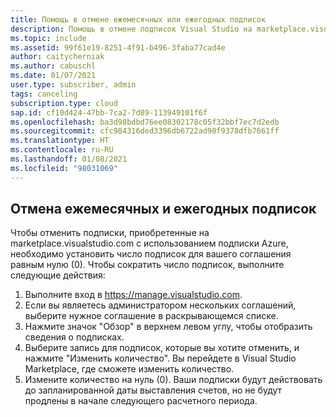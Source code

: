 ```yaml
---
title: Помощь в отмене ежемесячных или ежегодных подписок
description: Помощь в отмене подписок Visual Studio на marketplace.visualstudio.com
ms.topic: include
ms.assetid: 99f61e19-8251-4f91-b496-3faba77cad4e
author: caitycherniak
ms.author: cabuschl
ms.date: 01/07/2021
user.type: subscriber, admin
tags: canceling
subscription.type: cloud
sap.id: cf10d424-47bb-7ca2-7d89-113949101f6f
ms.openlocfilehash: ba3d98bdbd76ee08302178c05f32bbf7ec7d2edb
ms.sourcegitcommit: cfc984316ded3396db6722ad90f9378dfb7661ff
ms.translationtype: HT
ms.contentlocale: ru-RU
ms.lasthandoff: 01/08/2021
ms.locfileid: "98031069"
---
```

## <a name="canceling-monthly-and-annual-subscriptions"></a>Отмена ежемесячных и ежегодных подписок

Чтобы отменить подписки, приобретенные на marketplace.visualstudio.com с использованием подписки Azure, необходимо установить число подписок для вашего соглашения равным нулю (0). Чтобы сократить число подписок, выполните следующие действия: 

1. Выполните вход в https://manage.visualstudio.com.
2. Если вы являетесь администратором нескольких соглашений, выберите нужное соглашение в раскрывающемся списке. 
3. Нажмите значок "Обзор" в верхнем левом углу, чтобы отобразить сведения о подписках. 
4. Выберите запись для подписок, которые вы хотите отменить, и нажмите "Изменить количество". Вы перейдете в Visual Studio Marketplace, где сможете изменить количество.  
5. Измените количество на нуль (0). Ваши подписки будут действовать до запланированной даты выставления счетов, но не будут продлены в начале следующего расчетного периода.
